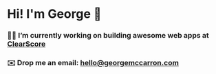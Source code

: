 # Hi! I'm George 🚀

### 👨‍💻 I’m currently working on building awesome web apps at [ClearScore](https://clearscore.com)
### ✉️ Drop me an email: hello@georgemccarron.com

<!--
**george1410/george1410** is a ✨ _special_ ✨ repository because its `README.md` (this file) appears on your GitHub profile.

Here are some ideas to get you started:

- 🔭 I’m currently working on building awesome
- 🌱 I’m currently learning ...
- 👯 I’m looking to collaborate on ...
- 🤔 I’m looking for help with ...
- 💬 Ask me about ...
- 📫 How to reach me: ...
- 😄 Pronouns: ...
- ⚡ Fun fact: ...
-->
